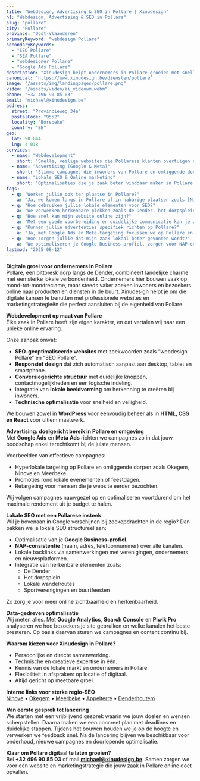 ```yaml
---
title: "Webdesign, Advertising & SEO in Pollare | Xinudesign"
h1: "Webdesign, Advertising & SEO in Pollare"
slug: "pollare"
city: "Pollare"
province: "Oost-Vlaanderen"
primaryKeyword: "webdesign Pollare"
secondaryKeywords:
  - "SEO Pollare"
  - "SEA Pollare"
  - "webdesigner Pollare"
  - "Google Ads Pollare"
description: "Xinudesign helpt ondernemers in Pollare groeien met snelle websites, doelgerichte advertentiecampagnes en lokale SEO-strategieën die inspelen op de eigenheid van het dorp."
canonical: "https://www.xinudesign.be/diensten/pollare"
image: "/assets/img/landingpages/pollare.png"
video: "/assets/video/ai_videowm.webm"
phone: "+32 496 90 85 03"
email: "michael@xinudesign.be"
address:
  street: "Provincieweg 34a"
  postalCode: "9552"
  locality: "Borsbeke"
  country: "BE"
geo:
  lat: 50.844
  lng: 4.018
services:
  - name: "Webdevelopment"
    short: "Snelle, veilige websites die Pollarese klanten overtuigen en converteren."
  - name: "Advertising (Google & Meta)"
    short: "Slimme campagnes die inwoners van Pollare en omliggende dorpen gericht bereiken."
  - name: "Lokale SEO & Online marketing"
    short: "Optimalisaties die je zaak beter vindbaar maken in Pollare en omgeving."
faqs:
  - q: "Werken jullie ook ter plaatse in Pollare?"
    a: "Ja, we komen langs in Pollare of in naburige plaatsen zoals [Ninove](/diensten/ninove), [Okegem](/diensten/okegem) en [Meerbeke](/diensten/meerbeke). Online afspraken zijn ook mogelijk."
  - q: "Hoe gebruiken jullie lokale elementen voor SEO?"
    a: "We verwerken herkenbare plekken zoals de Dender, het dorpsplein en evenementen van lokale verenigingen in teksten, meta-data en visuals."
  - q: "Hoe snel kan mijn website online zijn?"
    a: "Met een goede voorbereiding en duidelijke communicatie kan je website doorgaans binnen 2 tot 4 weken live gaan."
  - q: "Kunnen jullie advertenties specifiek richten op Pollare?"
    a: "Ja, met Google Ads en Meta-targeting focussen we op Pollare en omliggende regio’s, zodat jouw boodschap exact de juiste doelgroep bereikt."
  - q: "Hoe zorgen jullie dat mijn zaak lokaal beter gevonden wordt?"
    a: "We optimaliseren je Google Business-profiel, zorgen voor NAP-consistentie en bouwen lokale backlinks rond zoekwoorden zoals 'webdesigner Pollare'."
lastmod: "2025-08-12"
---
```


**Digitale groei voor ondernemers in Pollare**  
Pollare, een pittoresk dorp langs de Dender, combineert landelijke charme met een sterke lokale verbondenheid. Ondernemers hier bouwen vaak op mond-tot-mondreclame, maar steeds vaker zoeken inwoners én bezoekers online naar producten en diensten in de buurt. Xinudesign helpt je om die digitale kansen te benutten met professionele websites en marketingstrategieën die perfect aansluiten bij de eigenheid van Pollare.

**Webdevelopment op maat van Pollare**  
Elke zaak in Pollare heeft zijn eigen karakter, en dat vertalen wij naar een unieke online ervaring.

Onze aanpak omvat:

- **SEO-geoptimaliseerde websites** met zoekwoorden zoals “webdesign Pollare” en “SEO Pollare”.
- **Responsief design** dat zich automatisch aanpast aan desktop, tablet en smartphone.
- **Conversiegerichte structuur** met duidelijke knoppen, contactmogelijkheden en een logische indeling.
- Integratie van **lokale beeldvorming** om herkenning te creëren bij inwoners.
- **Technische optimalisatie** voor snelheid en veiligheid.

We bouwen zowel in **WordPress** voor eenvoudig beheer als in **HTML, CSS en React** voor ultiem maatwerk.

**Advertising: doelgericht bereik in Pollare en omgeving**  
Met **Google Ads** en **Meta Ads** richten we campagnes zo in dat jouw boodschap enkel terechtkomt bij de juiste mensen.

Voorbeelden van effectieve campagnes:

- Hyperlokale targeting op Pollare en omliggende dorpen zoals Okegem, Ninove en Meerbeke.
- Promoties rond lokale evenementen of feestdagen.
- Retargeting voor mensen die je website eerder bezochten.

Wij volgen campagnes nauwgezet op en optimaliseren voortdurend om het maximale rendement uit je budget te halen.

**Lokale SEO met een Pollarese insteek**  
Wil je bovenaan in Google verschijnen bij zoekopdrachten in de regio? Dan pakken we je lokale SEO structureel aan:

- Optimalisatie van je **Google Business-profiel**.
- **NAP-consistentie** (naam, adres, telefoonnummer) over alle kanalen.
- Lokale backlinks via samenwerkingen met verenigingen, ondernemers en nieuwsplatformen.
- Integratie van herkenbare elementen zoals:
  - De Dender
  - Het dorpsplein
  - Lokale wandelroutes
  - Sportverenigingen en buurtfeesten

Zo zorg je voor meer online zichtbaarheid én herkenbaarheid.

**Data-gedreven optimalisatie**  
Wij meten alles. Met **Google Analytics**, **Search Console** en **Piwik Pro** analyseren we hoe bezoekers je site gebruiken en welke kanalen het beste presteren. Op basis daarvan sturen we campagnes en content continu bij.

**Waarom kiezen voor Xinudesign in Pollare?**

- Persoonlijke en directe samenwerking.
- Technische en creatieve expertise in één.
- Kennis van de lokale markt en ondernemers in Pollare.
- Flexibiliteit in afspraken: op locatie of digitaal.
- Altijd gericht op meetbare groei.

**Interne links voor sterke regio-SEO**  
[Ninove](/diensten/ninove) • [Okegem](/diensten/okegem) • [Meerbeke](/diensten/meerbeke) • [Appelterre](/diensten/appelterre) • [Denderhoutem](/diensten/denderhoutem)

**Van eerste gesprek tot lancering**  
We starten met een vrijblijvend gesprek waarin we jouw doelen en wensen scherpstellen. Daarna maken we een concreet plan met deadlines en duidelijke stappen. Tijdens het bouwen houden we je op de hoogte en verwerken we feedback snel. Na de lancering blijven we beschikbaar voor onderhoud, nieuwe campagnes en doorlopende optimalisatie.

**Klaar om Pollare digitaal te laten groeien?**  
Bel **+32 496 90 85 03** of mail **[michael@xinudesign.be](mailto:michael@xinudesign.be)**. Samen zorgen we voor een website en marketingstrategie die jouw zaak in Pollare online doet opvallen.

